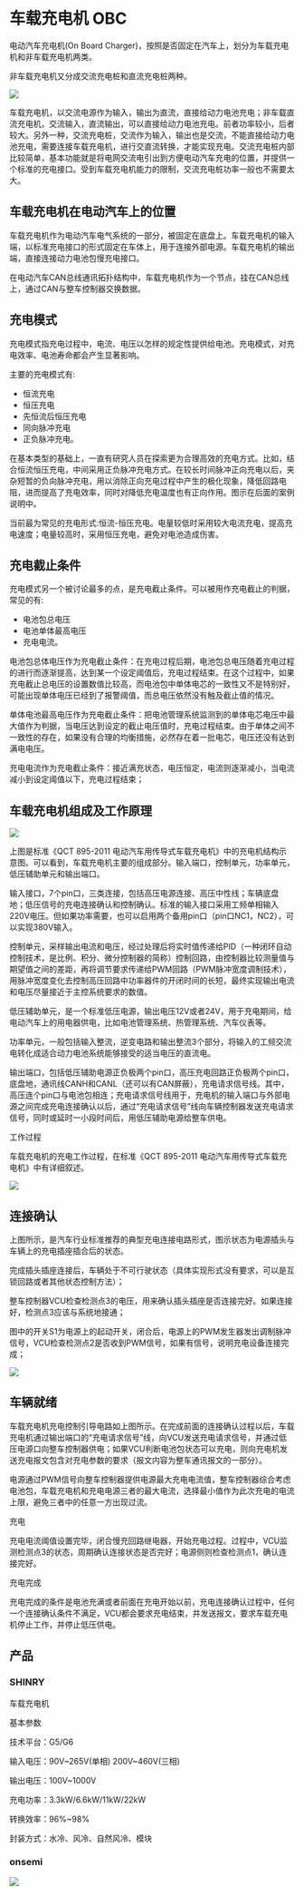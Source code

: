 # 车载充电机 OBC 

电动汽车充电机(On Board Charger)，按照是否固定在汽车上，划分为车载充电机和非车载充电机两类。

非车载充电机又分成交流充电桩和直流充电桩两种。

<img src="images/obc/外观.jpeg">

车载充电机，以交流电源作为输入，输出为直流，直接给动力电池充电；非车载直流充电机，交流输入，直流输出，可以直接给动力电池充电。前者功率较小，后者较大。另外一种，交流充电桩，交流作为输入，输出也是交流，不能直接给动力电池充电，需要连接车载充电机，进行交直流转换，才能实现充电。交流充电桩内部比较简单，基本功能就是将电网交流电引出到方便电动汽车充电的位置，并提供一个标准的充电接口。受到车载充电机能力的限制，交流充电桩功率一般也不需要太大。

## 车载充电机在电动汽车上的位置

车载充电机作为电动汽车电气系统的一部分，被固定在底盘上。车载充电机的输入端，以标准充电接口的形式固定在车体上，用于连接外部电源。车载充电机的输出端，直接连接动力电池包慢充电接口。

在电动汽车CAN总线通讯拓扑结构中，车载充电机作为一个节点，挂在CAN总线上，通过CAN与整车控制器交换数据。

## 充电模式

充电模式指充电过程中，电流、电压以怎样的规定性提供给电池。充电模式，对充电效率、电池寿命都会产生显著影响。

主要的充电模式有:
- 恒流充电
- 恒压充电
- 先恒流后恒压充电
- 同向脉冲充电
- 正负脉冲充电。

在基本类型的基础上，一直有研究人员在探索更为合理高效的充电方式。比如，结合恒流恒压充电，中间采用正负脉冲充电方式。在较长时间脉冲正向充电以后，夹杂短暂的负向脉冲充电，用以消除正向充电过程中产生的极化现象，降低回路电阻，进而提高了充电效率，同时对降低充电温度也有正向作用。图示在后面的案例说明中。

当前最为常见的充电形式:恒流-恒压充电。电量较低时采用较大电流充电，提高充电速度；电量较高时，采用恒压充电，避免对电池造成伤害。

## 充电截止条件

充电模式另一个被讨论最多的点，是充电截止条件。可以被用作充电截止的判据，常见的有:
- 电池包总电压
- 电池单体最高电压
- 充电电流。

电池包总体电压作为充电截止条件：在充电过程后期，电池包总电压随着充电过程的进行而逐渐提高，达到某一个设定阈值后，充电过程结束。在这个过程中，如果充电截止总电压的设置数值比较高，而电池包中单体电芯的一致性又不是特别好，可能出现单体电压已经到了报警阈值，而总电压依然没有触及截止值的情况。

单体电池最高电压作为充电截止条件：把电池管理系统监测到的单体电芯电压中最大值作为判据，当电压达到设定的截止电压值时，充电过程结束。由于单体之间不一致性的存在，如果没有合理的均衡措施，必然存在着一批电芯，电压还没有达到满电电压。

充电电流作为充电截止条件：接近满充状态，电压恒定，电流则逐渐减小，当电流减小到设定阈值以下，充电过程结束；

## 车载充电机组成及工作原理


<img src="images/obc/obc结构图.jpeg">



上图是标准《QCT 895-2011 电动汽车用传导式车载充电机》中的充电机结构示意图。可以看到，车载充电机主要的组成部分。输入端口，控制单元，功率单元，低压辅助单元和输出端口。

输入接口，7个pin口，三类连接，包括高压电源连接、高压中性线；车辆底盘地；低压信号的充电连接确认和控制确认。标准的输入接口采用工频单相输入220V电压。但如果功率需要，也可以启用两个备用pin口（pin口NC1，NC2），可以实现380V输入。

控制单元，采样输出电流和电压，经过处理后将实时值传递给PID（一种闭环自动控制技术，是比例、积分、微分控制器的简称）控制回路，由控制器比较测量值与期望值之间的差距，再将调节要求传递给PWM回路（PWM脉冲宽度调制技术），用脉冲宽度变化去控制高压回路中功率器件的开闭时间的长短，最终实现输出电流和电压尽量接近于主控系统要求的数值。

低压辅助单元，是一个标准低压电源，输出电压12V或者24V，用于充电期间，给电动汽车上的用电器供电，比如电池管理系统、热管理系统、汽车仪表等。

功率单元，一般包括输入整流，逆变电路和输出整流3个部分，将输入的工频交流电转化成适合动力电池系统能够接受的适当电压的直流电。

输出端口，包括低压辅助电源正负极两个pin口，高压充电回路正负极两个pin口，底盘地，通讯线CANH和CANL（还可以有CAN屏蔽），充电请求信号线。其中，高压连个pin口与电池包相连；充电请求信号线用于，充电机的输入端口与外部电源之间完成充电连接确认以后，通过“充电请求信号”线向车辆控制器发送充电请求信号，同时或延时一小段时间后，用低压辅助电源给整车供电。

工作过程

车载充电机的充电工作过程，在标准《QCT 895-2011 电动汽车用传导式车载充电机》中有详细叙述。

<img src="images/obc/obc工作过程.jpeg">

## 连接确认

上图所示，是汽车行业标准推荐的典型充电连接电路形式，图示状态为电源插头与车辆上的充电插座插合后的状态。

完成插头插座连接后，车辆处于不可行驶状态（具体实现形式没有要求，可以是互锁回路或者其他状态控制方法）；

整车控制器VCU检查检测点3的电压，用来确认插头插座是否连接完好。如果连接好，检测点3应该与系统地接通；

图中的开关S1为电源上的起动开关，闭合后，电源上的PWM发生器发出调制脉冲信号，VCU检查检测点2是否收到PWM信号，如果有信号，说明充电设备连接完成；

<img src="images/obc/电路连接.jpeg">

## 车辆就绪

车载充电机充电控制引导电路如上图所示。在完成前面的连接确认过程以后，车载充电机通过输出端口的“充电请求信号”线，向VCU发送充电请求信号，并通过低压电源口向整车控制器供电；如果VCU判断电池包状态可以充电，则向充电机发送充电报文包含对充电参数的要求（报文内容为整车通讯报文的一部分）。

电源通过PWM信号向整车控制器提供电源最大充电电流值，整车控制器综合考虑电池包，车载充电机和充电电源三者的最大电流，选择最小值作为此次充电的电流上限，避免三者中的任意一方出现过流。

充电

充电电流阈值设置完毕，闭合慢充回路继电器，开始充电过程。过程中，VCU监测检测点3的状态，周期确认连接状态是否完好；电源侧则检查检测点1，确认连接完好。

充电完成

充电完成的条件是电池充满或者前面在充电开始以前，充电连接确认过程中，任何一个连接确认条件不满足，VCU都会要求充电结束，并发送报文，要求车载充电机停止工作，并停止低压供电。


## 产品

### SHINRY

车载充电机


基本参数

技术平台：G5/G6

输入电压：90V~265V(单相)  200V~460V(三相)

输出电压：100V~1000V

充电功率：3.3kW/6.6kW/11kW/22kW

转换效率：96%~98%

封装方式：水冷、风冷、自然风冷、模块

### onsemi


<img src="images/obc/onseiOBC-BD.svg">